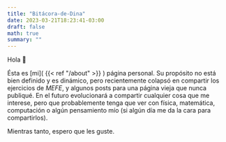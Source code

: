 ```yaml
---
title: "Bitácora-de-Dina"
date: 2023-03-21T18:23:41-03:00
draft: false
math: true
summary: ""
---
```


Hola :wave:

Ésta es [mi]( {{< ref "/about" >}} ) página personal. Su propósito no está bien definido y es dinámico, pero recientemente colapsó en compartir los ejercicios de _MEFE_, y algunos posts para una página vieja que nunca publiqué. En el futuro evolucionará a compartir cualquier cosa que me interese, pero que probablemente tenga que ver con física, matemática, computación o algún pensamiento mío (si algún día me da la cara para compartirlos).

Mientras tanto, espero que les guste.